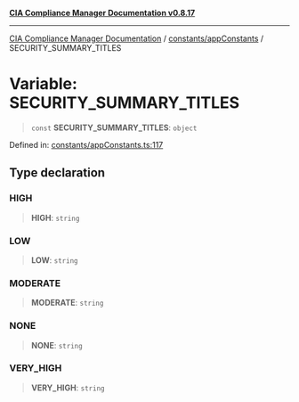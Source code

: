 [**CIA Compliance Manager Documentation v0.8.17**](../../../README.md)

***

[CIA Compliance Manager Documentation](../../../modules.md) / [constants/appConstants](../README.md) / SECURITY\_SUMMARY\_TITLES

# Variable: SECURITY\_SUMMARY\_TITLES

> `const` **SECURITY\_SUMMARY\_TITLES**: `object`

Defined in: [constants/appConstants.ts:117](https://github.com/Hack23/cia-compliance-manager/blob/6a2219920f4c187f7eafa3e355e36b35c9c19248/src/constants/appConstants.ts#L117)

## Type declaration

### HIGH

> **HIGH**: `string`

### LOW

> **LOW**: `string`

### MODERATE

> **MODERATE**: `string`

### NONE

> **NONE**: `string`

### VERY\_HIGH

> **VERY\_HIGH**: `string`
